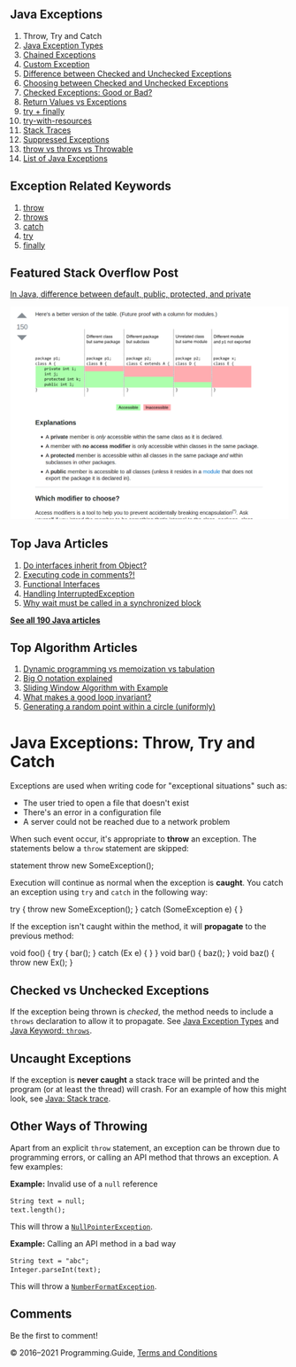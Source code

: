 



## Java Exceptions

1.  Throw, Try and Catch
2.  [Java Exception Types](exception-types.html)
3.  [Chained Exceptions](chained-exceptions.html)
4.  [Custom Exception](custom-exception.html)
5.  [Difference between Checked and Unchecked Exceptions](difference-between-checked-and-unchecked-exceptions.html)
6.  [Choosing between Checked and Unchecked Exceptions](choosing-between-checked-and-unchecked-exceptions.html)
7.  [Checked Exceptions: Good or Bad?](checked-exceptions-good-or-bad.html)
8.  [Return Values vs Exceptions](return-values-vs-exceptions.html)
9.  [try + finally](try-finally.html)
10. [try-with-resources](try-with-resources.html)
11. [Stack Traces](stack-trace.html)
12. [Suppressed Exceptions](suppressed-exceptions.html)
13. [throw vs throws vs Throwable](throw-vs-throws-vs-throwable.html)
14. [List of Java Exceptions](list-of-java-exceptions.html)

## Exception Related Keywords

1.  [throw](throw.html)
2.  [throws](throws.html)
3.  [catch](catch.html)
4.  [try](try.html)
5.  [finally](finally.html)

## Featured Stack Overflow Post

[In Java, difference between default, public, protected, and private](https://stackoverflow.com/a/33627846/276052)

[<img src="../images/so-featured-33627846.png" alt="StackOverflow screenshot thumbnail" class="screenshot" />](https://stackoverflow.com/a/33627846/276052)



## Top Java Articles

1.  [Do interfaces inherit from Object?](do-interfaces-inherit-from-object.html)
2.  [Executing code in comments?!](executing-code-in-comments.html)
3.  [Functional Interfaces](functional-interfaces.html)
4.  [Handling InterruptedException](handling-interrupted-exceptions.html)
5.  [Why wait must be called in a synchronized block](why-wait-must-be-in-synchronized.html)

[**See all 190 Java articles**](index.html)

## Top Algorithm Articles

1.  [Dynamic programming vs memoization vs tabulation](../dynamic-programming-vs-memoization-vs-tabulation.html)
2.  [Big O notation explained](../big-o-notation-explained.html)
3.  [Sliding Window Algorithm with Example](../sliding-window-example.html)
4.  [What makes a good loop invariant?](../what-makes-a-good-loop-invariant.html)
5.  [Generating a random point within a circle (uniformly)](../random-point-within-circle.html)

# Java Exceptions: Throw, Try and Catch

Exceptions are used when writing code for "exceptional situations" such as:

- The user tried to open a file that doesn't exist
- There's an error in a configuration file
- A server could not be reached due to a network problem

When such event occur, it's appropriate to **throw** an exception. The statements below a `throw` statement are skipped:

statement throw new SomeException();

Execution will continue as normal when the exception is **caught**. You catch an exception using `try` and `catch` in the following way:

try { throw new SomeException(); } catch (SomeException e) { }

If the exception isn't caught within the method, it will **propagate** to the previous method:

void foo() { try { bar(); } catch (Ex e) { } } void bar() { baz(); } void baz() { throw new Ex(); }

## Checked vs Unchecked Exceptions

If the exception being thrown is _checked_, the method needs to include a `throws` declaration to allow it to propagate. See [Java Exception Types](exception-types.html) and [Java Keyword: `throws`](throws.html).

## Uncaught Exceptions

If the exception is **never caught** a stack trace will be printed and the program (or at least the thread) will crash. For an example of how this might look, see [Java: Stack trace](stack-trace.html).

## Other Ways of Throwing

Apart from an explicit `throw` statement, an exception can be thrown due to programming errors, or calling an API method that throws an exception. A few examples:

**Example:** Invalid use of a `null` reference

    String text = null;
    text.length();

This will throw a [`NullPointerException`](https://docs.oracle.com/javase/8/docs/api/java/lang/NullPointerException.html).

**Example:** Calling an API method in a bad way

    String text = "abc";
    Integer.parseInt(text);

This will throw a [`NumberFormatException`](https://docs.oracle.com/javase/8/docs/api/java/lang/NumberFormatException.html).

## Comments

Be the first to comment!

© 2016–2021 Programming.Guide, [Terms and Conditions](../terms-and-conditions.html)
